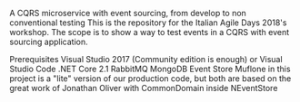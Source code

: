 A CQRS microservice with event sourcing, from develop to non conventional testing
This is the repository for the Italian Agile Days 2018's workshop. The scope is to show a way to test events in a CQRS with event sourcing application.

Prerequisites
Visual Studio 2017 (Community edition is enough) or Visual Studio Code
.NET Core 2.1
RabbitMQ
MongoDB
Event Store
Muflone in this project is a "lite" version of our production code, but both are based on the great work of Jonathan Oliver with CommonDomain inside NEventStore
